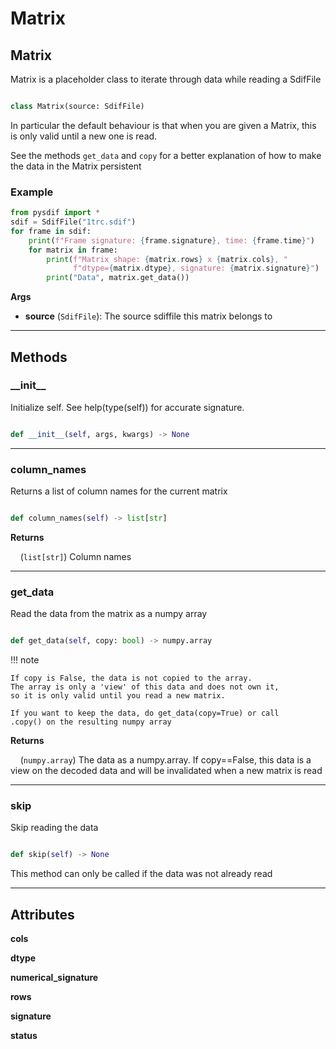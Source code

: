 # Matrix

## Matrix


Matrix is a placeholder class to iterate through data while reading a SdifFile


```python

class Matrix(source: SdifFile)

```


In particular the default behaviour is that when you are given a Matrix, 
this is only valid until a new one is read.

See the methods `get_data` and `copy` for a better explanation of how to 
make the data in the Matrix persistent

### Example

```python
from pysdif import *
sdif = SdifFile("1trc.sdif")
for frame in sdif:
    print(f"Frame signature: {frame.signature}, time: {frame.time}")
    for matrix in frame:
        print(f"Matrix shape: {matrix.rows} x {matrix.cols}, "
              f"dtype={matrix.dtype}, signature: {matrix.signature}")
        print("Data", matrix.get_data())

```



**Args**

* **source** (`SdifFile`): The source sdiffile this matrix belongs to


---------


## Methods

### \_\_init\_\_


Initialize self.  See help(type(self)) for accurate signature.


```python

def __init__(self, args, kwargs) -> None

```

----------

### column\_names


Returns a list of column names for the current matrix


```python

def column_names(self) -> list[str]

```



**Returns**

&nbsp;&nbsp;&nbsp;&nbsp;(`list[str]`) Column names

----------

### get\_data


Read the data from the matrix as a numpy array


```python

def get_data(self, copy: bool) -> numpy.array

```


!!! note

    If copy is False, the data is not copied to the array. 
    The array is only a 'view' of this data and does not own it,
    so it is only valid until you read a new matrix. 

    If you want to keep the data, do get_data(copy=True) or call
    .copy() on the resulting numpy array 



**Returns**

&nbsp;&nbsp;&nbsp;&nbsp;(`numpy.array`) The data as a numpy.array. If copy==False, this data is a view on the decoded data and will be invalidated when a new matrix is read

----------

### skip


Skip reading the data


```python

def skip(self) -> None

```


This method can only be called if the data was not already read


---------


## Attributes

**cols**

**dtype**

**numerical_signature**

**rows**

**signature**

**status**